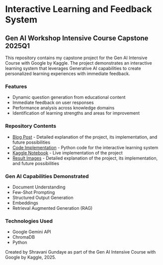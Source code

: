 # Interactive Learning and Feedback System

## Gen AI Workshop Intensive Course Capstone 2025Q1

This repository contains my capstone project for the Gen AI Intensive Course with Google by Kaggle. The project demonstrates an interactive learning system that leverages Generative AI capabilities to create personalized learning experiences with immediate feedback.

### Features
- Dynamic question generation from educational content
- Immediate feedback on user responses
- Performance analysis across knowledge domains
- Identification of learning strengths and areas for improvement

### Repository Contents
- [Blog Post](blog-post.md) - Detailed explanation of the project, its implementation, and future possibilities
- [Code Implementation](capstone_project.py) - Python code for the interactive learning system
- [Kaggle Notebook](https://www.kaggle.com/YOUR_USERNAME/interactive-learning-feedback-system) - Live implementation of the project
- [Result Images](images) - Detailed explanation of the project, its implementation, and future possibilities


### Gen AI Capabilities Demonstrated
- Document Understanding
- Few-Shot Prompting
- Structured Output Generation
- Embeddings
- Retrieval Augmented Generation (RAG)

### Technologies Used
- Google Gemini API
- ChromaDB
- Python

Created by Shravani Gundaye as part of the Gen AI Intensive Course with Google by Kaggle, 2025.

